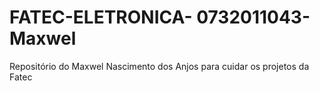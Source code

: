 # FATEC-ELETRONICA- 0732011043-Maxwel
Repositório do Maxwel Nascimento dos Anjos para cuidar os projetos da Fatec
